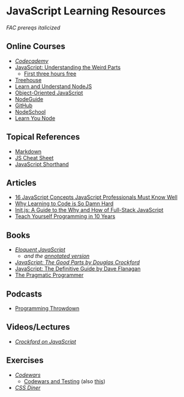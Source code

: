 # JavaScript Learning Resources

*FAC prereqs italicized*

## Online Courses
* *[Codecademy](https://www.codecademy.com/learn/javascript)*
* [JavaScript: Understanding the Weird Parts](https://www.udemy.com/understand-javascript/)
  * [First three hours free](https://www.youtube.com/watch?v=Bv_5Zv5c-Ts)
* [Treehouse](https://teamtreehouse.com/library/topic:javascript)
* [Learn and Understand NodeJS](https://www.udemy.com/understand-nodejs/#/)
* [Object-Oriented JavaScript](https://www.udacity.com/course/object-oriented-javascript--ud015)
* [NodeGuide](http://nodeguide.com/index.html)
* [GitHub](https://training.github.com/classes/)
* [NodeSchool](http://nodeschool.io/)
* [Learn You Node](https://github.com/workshopper/learnyounode)
 
## Topical References
* [Markdown](http://nestacms.com/docs/creating-content/markdown-cheat-sheet)
* [JS Cheat Sheet](http://marijnhaverbeke.nl/js-cheatsheet.html)
* [JavaScript Shorthand](http://www.sitepoint.com/shorthand-javascript-techniques/)

## Articles
* [16 JavaScript Concepts JavaScript Professionals Must Know Well](http://javascriptissexy.com/16-javascript-concepts-you-must-know-well/)
* [Why Learning to Code is So Damn Hard](http://www.vikingcodeschool.com/posts/why-learning-to-code-is-so-damn-hard)
* [Init.js: A Guide to the Why and How of Full-Stack JavaScript](http://www.toptal.com/javascript/guide-to-full-stack-javascript-initjs)
* [Teach Yourself Programming in 10 Years](http://norvig.com/21-days.html)

## Books
* *[Eloquent JavaScript](http://eloquentjavascript.net/)*
  * *and the [annotated version](http://watchandcode.com/courses/eloquent-javascript-the-annotated-version)*
* *[JavaScript: The Good Parts by Douglas Crockford](http://bdcampbell.net/javascript/book/javascript_the_good_parts.pdf)*
* [JavaScript: The Definitive Guide by Dave Flanagan](http://www.amazon.com/JavaScript-Definitive-Guide-David-Flanagan/dp/0596000480)
* [The Pragmatic Programmer](http://www.goodreads.com/book/show/4099.The_Pragmatic_Programmer)

## Podcasts
* [Programming Throwdown](https://itunes.apple.com/us/podcast/programming-throwdown/id427166321?mt=2)

## Videos/Lectures
* *[Crockford on JavaScript](https://www.youtube.com/watch?v=JxAXlJEmNMg&list=PL7664379246A246CB)*

## Exercises
* *[Codewars](http://www.codewars.com/)*
  * [Codewars and Testing](https://github.com/bkaestner/codewars-rules/blob/master/rules/0260-JavaScript.md) (also [this](https://github.com/bkaestner/codewars-rules/blob/master/rules/0120-Tests.md))
* *[CSS Diner](http://flukeout.github.io/#)*
